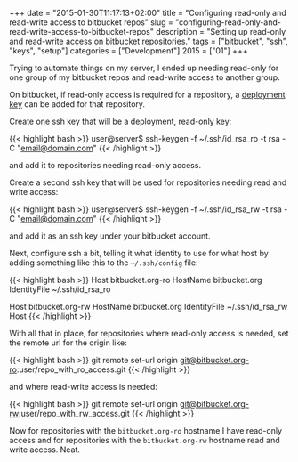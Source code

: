 +++
date = "2015-01-30T11:17:13+02:00"
title = "Configuring read-only and read-write access to bitbucket repos"
slug = "configuring-read-only-and-read-write-access-to-bitbucket-repos"
description = "Setting up read-only and read-write access on bitbucket repositories."
tags = ["bitbucket", "ssh", "keys", "setup"]
categories = ["Development"]
2015 = ["01"]
+++

Trying to automate things on my server, I ended up needing read-only for one group of my bitbucket repos and read-write access to another group.

On bitbucket, if read-only access is required for a repository, a <a href='https://confluence.atlassian.com/display/BITBUCKET/Use+deployment+keys'>deployment key</a> can be added for that repository.

Create one ssh key that will be a deployment, read-only key:

{{< highlight bash >}}
user@server$ ssh-keygen -f ~/.ssh/id_rsa_ro -t rsa -C "email@domain.com"
{{< /highlight >}}

and add it to repositories needing read-only access.

Create a second ssh key that will be used for repositories needing read and write access:

{{< highlight bash >}}
user@server$ ssh-keygen -f ~/.ssh/id_rsa_rw -t rsa -C "email@domain.com"
{{< /highlight >}}

and add it as an ssh key under your bitbucket account.

Next, configure ssh a bit, telling it what identity to use for what host by adding something like this to the <code>~/.ssh/config</code> file:

{{< highlight bash >}}
Host bitbucket.org-ro
    HostName bitbucket.org
    IdentityFile ~/.ssh/id_rsa_ro

Host bitbucket.org-rw
    HostName bitbucket.org
    IdentityFile ~/.ssh/id_rsa_rw
Host
{{< /highlight >}}

With all that in place, for repositories where read-only access is needed, set the remote url for the origin like:

{{< highlight bash >}}
git remote set-url origin git@bitbucket.org-ro:user/repo_with_ro_access.git
{{< /highlight >}}

and where read-write access is needed:

{{< highlight bash >}}
git remote set-url origin git@bitbucket.org-rw:user/repo_with_rw_access.git
{{< /highlight >}}

Now for repositories with the <code>bitbucket.org-ro</code> hostname I have read-only access and for repositories with the <code>bitbucket.org-rw</code> hostname read and write access. Neat.
